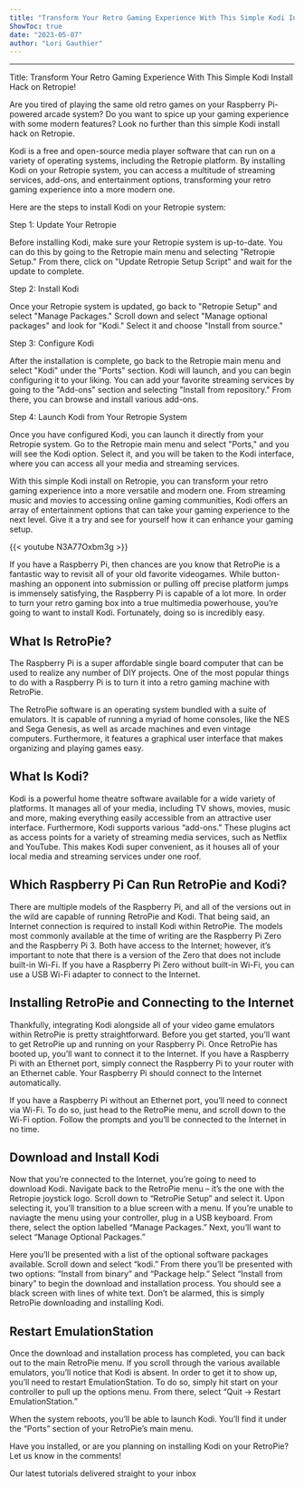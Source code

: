 ```yaml
---
title: "Transform Your Retro Gaming Experience With This Simple Kodi Install Hack on Retropie!"
ShowToc: true 
date: "2023-05-07"
author: "Lori Gauthier"
---
```

*****
Title: Transform Your Retro Gaming Experience With This Simple Kodi Install Hack on Retropie!


Are you tired of playing the same old retro games on your Raspberry Pi-powered arcade system? Do you want to spice up your gaming experience with some modern features? Look no further than this simple Kodi install hack on Retropie.

Kodi is a free and open-source media player software that can run on a variety of operating systems, including the Retropie platform. By installing Kodi on your Retropie system, you can access a multitude of streaming services, add-ons, and entertainment options, transforming your retro gaming experience into a more modern one.

Here are the steps to install Kodi on your Retropie system:

Step 1: Update Your Retropie

Before installing Kodi, make sure your Retropie system is up-to-date. You can do this by going to the Retropie main menu and selecting "Retropie Setup." From there, click on "Update Retropie Setup Script" and wait for the update to complete.

Step 2: Install Kodi

Once your Retropie system is updated, go back to "Retropie Setup" and select "Manage Packages." Scroll down and select "Manage optional packages" and look for "Kodi." Select it and choose "Install from source."

Step 3: Configure Kodi

After the installation is complete, go back to the Retropie main menu and select "Kodi" under the "Ports" section. Kodi will launch, and you can begin configuring it to your liking. You can add your favorite streaming services by going to the "Add-ons" section and selecting "Install from repository." From there, you can browse and install various add-ons.

Step 4: Launch Kodi from Your Retropie System

Once you have configured Kodi, you can launch it directly from your Retropie system. Go to the Retropie main menu and select "Ports," and you will see the Kodi option. Select it, and you will be taken to the Kodi interface, where you can access all your media and streaming services.

With this simple Kodi install on Retropie, you can transform your retro gaming experience into a more versatile and modern one. From streaming music and movies to accessing online gaming communities, Kodi offers an array of entertainment options that can take your gaming experience to the next level. Give it a try and see for yourself how it can enhance your gaming setup.

{{< youtube N3A77Oxbm3g >}} 



If you have a Raspberry Pi, then chances are you know that RetroPie is a fantastic way to revisit all of your old favorite videogames. While button-mashing an opponent into submission or pulling off precise platform jumps is immensely satisfying, the Raspberry Pi is capable of a lot more. In order to turn your retro gaming box into a true multimedia powerhouse, you’re going to want to install Kodi. Fortunately, doing so is incredibly easy.
 
## What Is RetroPie?
 

 
The Raspberry Pi is a super affordable single board computer that can be used to realize any number of DIY projects. One of the most popular things to do with a Raspberry Pi is to turn it into a retro gaming machine with RetroPie.
 
The RetroPie software is an operating system bundled with a suite of emulators. It is capable of running a myriad of home consoles, like the NES and Sega Genesis, as well as arcade machines and even vintage computers. Furthermore, it features a graphical user interface that makes organizing and playing games easy.
 
## What Is Kodi?
 
Kodi is a powerful home theatre software available for a wide variety of platforms. It manages all of your media, including TV shows, movies, music and more, making everything easily accessible from an attractive user interface. Furthermore, Kodi supports various “add-ons.” These plugins act as access points for a variety of streaming media services, such as Netflix and YouTube. This makes Kodi super convenient, as it houses all of your local media and streaming services under one roof.
 
## Which Raspberry Pi Can Run RetroPie and Kodi?
 
There are multiple models of the Raspberry Pi, and all of the versions out in the wild are capable of running RetroPie and Kodi. That being said, an Internet connection is required to install Kodi within RetroPie. The models most commonly available at the time of writing are the Raspberry Pi Zero and the Raspberry Pi 3. Both have access to the Internet; however, it’s important to note that there is a version of the Zero that does not include built-in Wi-Fi. If you have a Raspberry Pi Zero without built-in Wi-Fi, you can use a USB Wi-Fi adapter to connect to the Internet.
 
## Installing RetroPie and Connecting to the Internet
 
Thankfully, integrating Kodi alongside all of your video game emulators within RetroPie is pretty straightforward. Before you get started, you’ll want to get RetroPie up and running on your Raspberry Pi. Once RetroPie has booted up, you’ll want to connect it to the Internet. If you have a Raspberry Pi with an Ethernet port, simply connect the Raspberry Pi to your router with an Ethernet cable. Your Raspberry Pi should connect to the Internet automatically.
 
If you have a Raspberry Pi without an Ethernet port, you’ll need to connect via Wi-Fi. To do so, just head to the RetroPie menu, and scroll down to the Wi-Fi option. Follow the prompts and you’ll be connected to the Internet in no time.
 
## Download and Install Kodi
 
Now that you’re connected to the Internet, you’re going to need to download Kodi. Navigate back to the RetroPie menu – it’s the one with the Retropie joystick logo. Scroll down to “RetroPie Setup” and select it. Upon selecting it, you’ll transition to a blue screen with a menu. If you’re unable to naviagte the menu using your controller, plug in a USB keyboard. From there, select the option labelled “Manage Packages.” Next, you’ll want to select “Manage Optional Packages.”
 
Here you’ll be presented with a list of the optional software packages available. Scroll down and select “kodi.” From there you’ll be presented with two options: “Install from binary” and “Package help.” Select “Install from binary” to begin the download and installation process. You should see a black screen with lines of white text. Don’t be alarmed, this is simply RetroPie downloading and installing Kodi.
 
## Restart EmulationStation
 
Once the download and installation process has completed, you can back out to the main RetroPie menu. If you scroll through the various available emulators, you’ll notice that Kodi is absent. In order to get it to show up, you’ll need to restart EmulationStation. To do so, simply hit start on your controller to pull up the options menu. From there, select “Quit -> Restart EmulationStation.”
 
When the system reboots, you’ll be able to launch Kodi. You’ll find it under the “Ports” section of your RetroPie’s main menu.
 
Have you installed, or are you planning on installing Kodi on your RetroPie? Let us know in the comments!
 
Our latest tutorials delivered straight to your inbox




